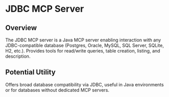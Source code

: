 # JDBC MCP Server

## Overview
The JDBC MCP server is a Java MCP server enabling interaction with any JDBC-compatible database (Postgres, Oracle, MySQL, SQL Server, SQLite, H2, etc.). Provides tools for read/write queries, table creation, listing, and description.

## Potential Utility
Offers broad database compatibility via JDBC, useful in Java environments or for databases without dedicated MCP servers.
